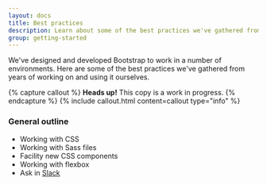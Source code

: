 ```yaml
---
layout: docs
title: Best practices
description: Learn about some of the best practices we've gathered from years of working on and using Bootstrap.
group: getting-started
---
```


We've designed and developed Bootstrap to work in a number of environments. Here are some of the best practices we've gathered from years of working on and using it ourselves.

{% capture callout %}
**Heads up!** This copy is a work in progress.
{% endcapture %}
{% include callout.html content=callout type="info" %}

### General outline

- Working with CSS
- Working with Sass files
- Facility new CSS components
- Working with flexbox
- Ask in [Slack](https://bootstrap-slack.herokuapp.com/)
